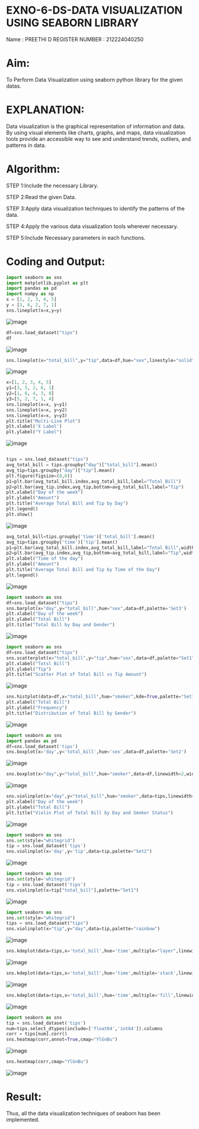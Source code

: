 # EXNO-6-DS-DATA VISUALIZATION USING SEABORN LIBRARY

Name : PREETHI D 
REGISTER NUMBER : 212224040250

# Aim:
  To Perform Data Visualization using seaborn python library for the given datas.

# EXPLANATION:
Data visualization is the graphical representation of information and data. By using visual elements like charts, graphs, and maps, data visualization tools provide an accessible way to see and understand trends, outliers, and patterns in data.

# Algorithm:
STEP 1:Include the necessary Library.

STEP 2:Read the given Data.

STEP 3:Apply data visualization techniques to identify the patterns of the data.

STEP 4:Apply the various data visualization tools wherever necessary.

STEP 5:Include Necessary parameters in each functions.

# Coding and Output:
 ```python
import seaborn as sns
import matplotlib.pyplot as plt
import pandas as pd
import numpy as np
x = [1, 2, 3, 4, 5]
y = [3, 6, 2, 7, 1]
sns.lineplot(x=x,y=y)
```
![image](https://github.com/user-attachments/assets/033a31a8-9289-4d8b-b69a-2b20bb1390ef)

```python
df=sns.load_dataset("tips")
df
```
![image](https://github.com/user-attachments/assets/f129854e-39ca-4909-ba58-3d41d603a482)

```python
sns.lineplot(x="total_bill",y="tip",data=df,hue="sex",linestyle="solid",legend="auto",palette="Set1")
```
![image](https://github.com/user-attachments/assets/fed1647d-de6b-41a8-b8c9-c0573506e0fd)

```python
x=[1, 2, 3, 4, 5]
y1=[3, 5, 2, 6, 1]
y2=[1, 6, 4, 3, 8]
y3=[5, 2, 7, 1, 4]
sns.lineplot(x=x, y=y1)
sns.lineplot(x=x, y=y2)
sns.lineplot(x=x, y=y3)
plt.title("Multi-Line Plot")
plt.xlabel('X Label')
plt.ylabel("Y Label")
```
![image](https://github.com/user-attachments/assets/ae3edf58-dde0-4fac-b2cd-13d84cc88b6e)

```python

tips = sns.load_dataset("tips")
avg_total_bill = tips.groupby("day")["total_bill"].mean()
avg_tip=tips.groupby("day")["tip"].mean()
plt.figure(figsize=(8,6))
p1=plt.bar(avg_total_bill.index,avg_total_bill,label="Total Bill")
p2=plt.bar(avg_tip.index,avg_tip,bottom=avg_total_bill,label="Tip")
plt.xlabel("Day of the week")
plt.ylabel("Amount")
plt.title("Average Total Bill and Tip by Day")
plt.legend()
plt.show()
```
![image](https://github.com/user-attachments/assets/dc1d8233-0c68-4fb9-aebb-d72624b43ac5)
```python
avg_total_bill=tips.groupby('time')['total_bill'].mean()
avg_tip=tips.groupby('time')['tip'].mean()
p1=plt.bar(avg_total_bill.index,avg_total_bill,label="Total Bill",width=0.4)
p2=plt.bar(avg_tip.index,avg_tip,bottom=avg_total_bill,label="Tip",width=0.4)
plt.xlabel("Time of the day")
plt.ylabel("Amount")
plt.title("Average Total Bill and Tip by Time of the Day")
plt.legend()
```
![image](https://github.com/user-attachments/assets/8157b2a4-2628-46e4-ba56-5d72102021d9)

```python
import seaborn as sns
df=sns.load_dataset("tips")
sns.barplot(x="day",y="total_bill",hue="sex",data=df,palette='Set3')
plt.xlabel("Day of the week")
plt.ylabel("Total Bill")
plt.title("Total Bill by Day and Gender")
```
![image](https://github.com/user-attachments/assets/976b56bd-e995-4c88-a83a-d434b2b2d55b)

```python
import seaborn as sns
df=sns.load_dataset("tips")
sns.scatterplot(x="total_bill",y="tip",hue="sex",data=df,palette="Set1")
plt.xlabel("Totsl Bill")
plt.ylabel("Tip")
plt.title("Scatter Plot of Total Bill vs Tip Amount")
```
![image](https://github.com/user-attachments/assets/95e75c55-55df-44ca-9170-48dc8719098e)
```python
sns.histplot(data=df,x="total_bill",hue="smoker",kde=True,palette="Set1")
plt.xlabel("Total Bill")
plt.ylabel("Frequency")
plt.title("Distribution of Total Bill by Gender")
```
![image](https://github.com/user-attachments/assets/001b00fb-afb3-42a8-8385-fa5ec36e3f3f)

```python
import seaborn as sns
import pandas as pd
df=sns.load_dataset('tips')
sns.boxplot(x='day',y='total_bill',hue='sex',data=df,palette='Set2')
```
![image](https://github.com/user-attachments/assets/6e31d44d-7383-43ab-b25e-d8c7d541e260)

```python
sns.boxplot(x="day",y="total_bill",hue="smoker",data=df,linewidth=2,width=0.6,fliersize=7,flierprops={"marker":"o","markerfacecolor":"grey"},boxprops={"facecolor":"red","edgecolor":"black"},whiskerprops={"color":"darkblue","linestyle":"--","linewidth":"-","linewidth":2},palette='Set1')
```
![image](https://github.com/user-attachments/assets/9ec22792-014c-413e-af69-c548e7b9c15f)

```python
sns.violinplot(x="day",y="total_bill",hue="smoker",data=tips,linewidth=2,width=0.6,palette='Set1',inner="quartile")
plt.xlabel("Day of the week")
plt.ylabel("Total Bill")
plt.title("Violin Plot of Total Bill by Day and Smoker Status")
```
![image](https://github.com/user-attachments/assets/9b2d9443-4f01-4372-83e2-25b7afc7b09b)

```python
import seaborn as sns
sns.set(style="whitegrid")
tip = sns.load_dataset('tips')
sns.violinplot(x='day',y='tip',data=tip,palette="Set2")
```
![image](https://github.com/user-attachments/assets/1a06bdc4-a82a-4214-8e3c-4e57d3d49fbe)

```python
import seaborn as sns
sns.set(style='whitegrid')
tip = sns.load_dataset('tips')
sns.violinplot(x=tip["total_bill"],palette="Set1")
```
![image](https://github.com/user-attachments/assets/e01fae7a-727c-4d4a-af5f-04425371ed83)

```python
import seaborn as sns
sns.set(style="whitegrid")
tips = sns.load_dataset("tips")
sns.violinplot(x="tip",y="day",data=tip,palette="rainbow")
```
![image](https://github.com/user-attachments/assets/a25660a9-0e9a-4118-8d0b-7b74df58c554)

```python
sns.kdeplot(data=tips,x='total_bill',hue='time',multiple="layer",linewidth=3,palette='Set2',alpha=0.8)

```
![image](https://github.com/user-attachments/assets/82cd630e-3b8c-4f59-a284-218e52756795)

```python
sns.kdeplot(data=tips,x='total_bill',hue='time',multiple='stack',linewidth=3,palette='Set3',alpha=0.8)
```
![image](https://github.com/user-attachments/assets/9cb67675-dccc-49af-9e91-29cf9752ac87)

```python
sns.kdeplot(data=tips,x='total_bill',hue='time',multiple='fill',linewidth=3,palette='Set1',alpha=0.8)
```
![image](https://github.com/user-attachments/assets/b2e415ef-5ae6-480c-a3d7-0b51734373cb)

```python
import seaborn as sns
tip = sns.load_dataset('tips')
num=tips.select_dtypes(include=['float64','int64']).columns
corr = tips[num].corr()
sns.heatmap(corr,annot=True,cmap="YlGnBu")
```
![image](https://github.com/user-attachments/assets/a33f59f8-9fe3-4a24-96e4-e28bbe3ce737)

```python
sns.heatmap(corr,cmap="YlGnBu")

```
![image](https://github.com/user-attachments/assets/6716405d-f818-448a-986b-a6bc47b72ae3)


# Result:
 Thus, all the data visualization techniques of seaborn has been implemented.
